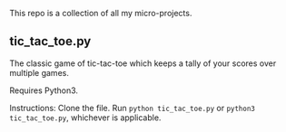 This repo is a collection of all my micro-projects.

<h2><b> tic_tac_toe.py</b></h2>
The classic game of tic-tac-toe which keeps a tally of your scores over multiple games.

Requires Python3.

Instructions:
Clone the file. Run <code>python tic_tac_toe.py</code> or <code>python3 tic_tac_toe.py</code>, whichever is applicable.


